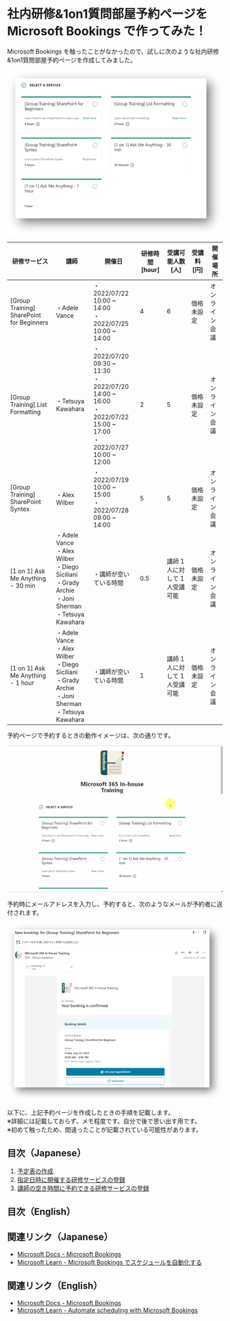 # 社内研修&1on1質問部屋予約ページを Microsoft Bookings で作ってみた！
Microsoft Bookings を触ったことがなかったので、試しに次のような社内研修&1on1質問部屋予約ページを作成してみました。

![社内研修一覧](./ja/assets/社内研修一覧.png)

| 研修サービス                              | 講師                                                                                                           | 開催日                                                                                                               | 研修時間 [hour] | 受講可能人数 [人]              | 受講料 [円] | 開催場所       |
| ----------------------------------------- | -------------------------------------------------------------------------------------------------------------- | -------------------------------------------------------------------------------------------------------------------- | --------------- | ------------------------------ | ----------- | -------------- |
| [Group Training] SharePoint for Beginners | ・Adele Vance                                                                                                  | ・2022/07/22 10:00 ~ 14:00<br>・2022/07/25 10:00 ~ 14:00                                                             | 4               | 6                              | 価格未設定  | オンライン会議 |
| [Group Training] List Formatting          | ・Tetsuya Kawahara                                                                                             | ・2022/07/20 09:30 ~ 11:30<br>・2022/07/20 14:00 ~ 16:00<br>・2022/07/22 15:00 ~ 17:00<br>・2022/07/27 10:00 ~ 12:00 | 2               | 5                              | 価格未設定  | オンライン会議 |
| [Group Training] SharePoint Syntex        | ・Alex Wilber                                                                                                  | ・2022/07/19 10:00 ~ 15:00<br>・2022/07/28 09:00 ~ 14:00                                                             | 5               | 5                              | 価格未設定  | オンライン会議 |
| [1 on 1] Ask Me Anything - 30 min         | ・Adele Vance<br>・Alex Wilber<br>・Diego Siciliani<br>・Grady Archie <br>・Joni Sherman<br>・Tetsuya Kawahara | ・講師が空いている時間                                                                                               | 0.5             | 講師 1 人に対して 1 人受講可能 | 価格未設定  | オンライン会議 |
| [1 on 1] Ask Me Anything - 1 hour         | ・Adele Vance<br>・Alex Wilber<br>・Diego Siciliani<br>・Grady Archie <br>・Joni Sherman<br>・Tetsuya Kawahara | ・講師が空いている時間                                                                                               | 1               | 講師 1 人に対して 1 人受講可能 | 価格未設定  | オンライン会議 |

予約ページで予約するときの動作イメージは、次の通りです。

![動作イメージ](./ja/assets/動作イメージ.gif)

予約時にメールアドレスを入力し、予約すると、次のようなメールが予約者に送付されます。

![予約完了メール](ja/assets/mail.png)

以下に、上記予約ページを作成したときの手順を記載します。<br />
※詳細には記載しておらず、メモ程度です。自分で後で思い出す用です。<br />
※初めて触ったため、間違ったことが記載されている可能性があります。<br />

## 目次（Japanese）
1. [予定表の作成](ja/10-Bookingsの予定表の作成.md)
2. [指定日時に開催する研修サービスの登録](ja/20-指定日時に開催する研修サービスの登録.md)
3. [講師の空き時間に予約できる研修サービスの登録](ja/30-講師の空き時間に予約できる研修サービスの登録.md)

## 目次（English）

## 関連リンク（Japanese）
- [Microsoft Docs - Microsoft Bookings](https://docs.microsoft.com/ja-jp/microsoft-365/bookings/bookings-overview?view=o365-worldwide&WT.mc_id=M365-MVP-5004242)
- [Microsoft Learn - Microsoft Bookings でスケジュールを自動化する](https://docs.microsoft.com/ja-jp/learn/modules/automate-scheduling-microsoft-bookings/?WT.mc_id=M365-MVP-5004242)

## 関連リンク（English）
- [Microsoft Docs - Microsoft Bookings](https://docs.microsoft.com/en-us/microsoft-365/bookings/bookings-overview?view=o365-worldwide&WT.mc_id=M365-MVP-5004242)
- [Microsoft Learn - Automate scheduling with Microsoft Bookings](https://docs.microsoft.com/en-us/learn/modules/automate-scheduling-microsoft-bookings/?WT.mc_id=M365-MVP-5004242)